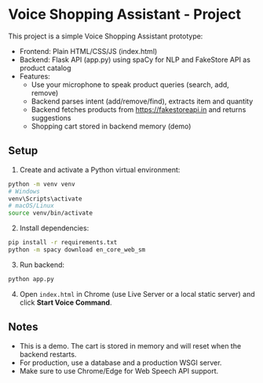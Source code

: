 # Voice Shopping Assistant - Project

This project is a simple Voice Shopping Assistant prototype:
- Frontend: Plain HTML/CSS/JS (index.html)
- Backend: Flask API (app.py) using spaCy for NLP and FakeStore API as product catalog
- Features:
  - Use your microphone to speak product queries (search, add, remove)
  - Backend parses intent (add/remove/find), extracts item and quantity
  - Backend fetches products from https://fakestoreapi.in and returns suggestions
  - Shopping cart stored in backend memory (demo)

## Setup

1. Create and activate a Python virtual environment:

```bash
python -m venv venv
# Windows
venv\Scripts\activate
# macOS/Linux
source venv/bin/activate
```

2. Install dependencies:

```bash
pip install -r requirements.txt
python -m spacy download en_core_web_sm
```

3. Run backend:

```bash
python app.py
```

4. Open `index.html` in Chrome (use Live Server or a local static server) and click **Start Voice Command**.

## Notes
- This is a demo. The cart is stored in memory and will reset when the backend restarts.
- For production, use a database and a production WSGI server.
- Make sure to use Chrome/Edge for Web Speech API support.

